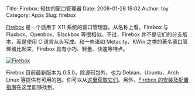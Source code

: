 Title: Firebox: 轻快的窗口管理器
Date: 2008-01-28 19:02
Author: toy
Category: Apps
Slug: firebox

[Firebox](http://firebox.intuxication.org/) 是一个适用于 X11
系统的窗口管理器。从名称上看，Firebox 与 Fluxbox、Openbox、Blackbox
等很相似。不过，Firebox 并不是它们的分支版本，而是使用 C
语言从头写成。和一些诸如 Metacity、KWin
之类的著名窗口管理器比起来，Firebox 具有小巧、轻量、快速等特点。

[![Firebox](http://i.linuxtoy.org/i/2008/01/firebox-thumb.png)](http://i.linuxtoy.org/i/2008/01/firebox.png)

Firebox 目前最新版本为 0.5.0，除源码包外，也为 Debian、Ubuntu、Arch
Linux
等提供有可用的包。你可以从[这里获取它们](http://firebox.intuxication.org/?page=4)。另外，[Firebox
的安装及配置指南](http://firebox.intuxication.org/?page=2)在这里能够找到。
